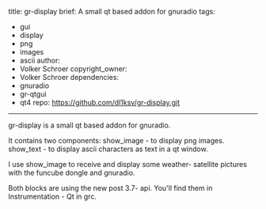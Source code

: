 title: gr-display
brief: A small qt based addon for gnuradio
tags:
  - gui
  - display
  - png
  - images
  - ascii
author:
  - Volker Schroer
copyright_owner:
  - Volker Schroer
dependencies:
  - gnuradio
  - gr-qtgui
  - qt4
repo: https://github.com/dl1ksv/gr-display.git
---
gr-display is a small qt based addon for gnuradio.

It contains two components:
show_image   - to display png images.
show_text    - to display ascii characters as text in a qt window.

I use show_image to receive and display some weather- satellite pictures with the funcube dongle
and gnuradio.

Both blocks are using the new post 3.7- api.
You'll find them in
Instrumentation - Qt in grc.

